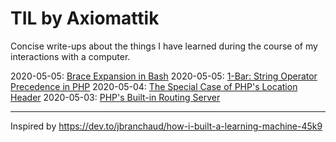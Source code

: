 # TIL by Axiomattik

Concise write-ups about the things I have learned during the course of my interactions with a computer.

2020-05-05: [Brace Expansion in Bash](/bash/brace-expansion.md)
2020-05-05: [1-Bar: String Operator Precedence in PHP](/php/1-bar.md)
2020-05-04: [The Special Case of PHP's Location Header](/php/location-header.md)
2020-05-03: [PHP's Built-in Routing Server](/php/php-router-script.md)

---

Inspired by https://dev.to/jbranchaud/how-i-built-a-learning-machine-45k9
